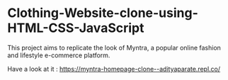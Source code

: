 # Clothing-Website-clone-using-HTML-CSS-JavaScript
This project aims to replicate the look of Myntra, a popular online fashion and lifestyle e-commerce platform.

Have a look at it : https://myntra-homepage-clone--adityaparate.repl.co/
